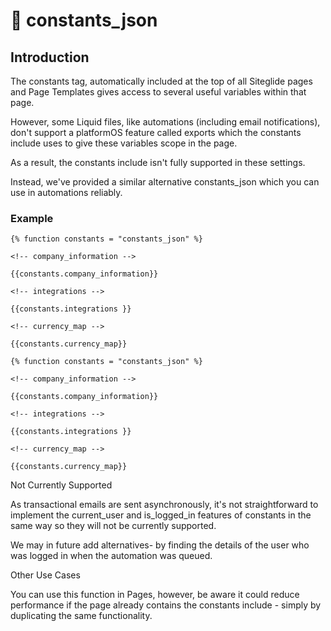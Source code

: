 # 👀 constants\_json

## Introduction

The constants tag, automatically included at the top of all Siteglide pages and Page Templates gives access to several useful variables within that page. 

However, some Liquid files, like automations (including email notifications), don't support a platformOS feature called exports which the constants include uses to give these variables scope in the page. 

As a result, the constants include isn't fully supported in these settings.

Instead, we've provided a similar alternative constants_json which you can use in automations reliably.

### Example

```liquid
{% function constants = "constants_json" %}

<!-- company_information -->

{{constants.company_information}}

<!-- integrations -->

{{constants.integrations }}

<!-- currency_map -->

{{constants.currency_map}}

{% function constants = "constants_json" %}

<!-- company_information -->

{{constants.company_information}}

<!-- integrations -->

{{constants.integrations }}

<!-- currency_map -->

{{constants.currency_map}}
```













Not Currently Supported

As transactional emails are sent asynchronously, it's not straightforward to implement the current_user and is_logged_in features of constants in the same way so they will not be currently supported.

We may in future add alternatives- by finding the details of the user who was logged in when the automation was queued. 

Other Use Cases

You can use this function in Pages, however, be aware it could reduce performance if the page already contains the constants include - simply by duplicating the same functionality. 

